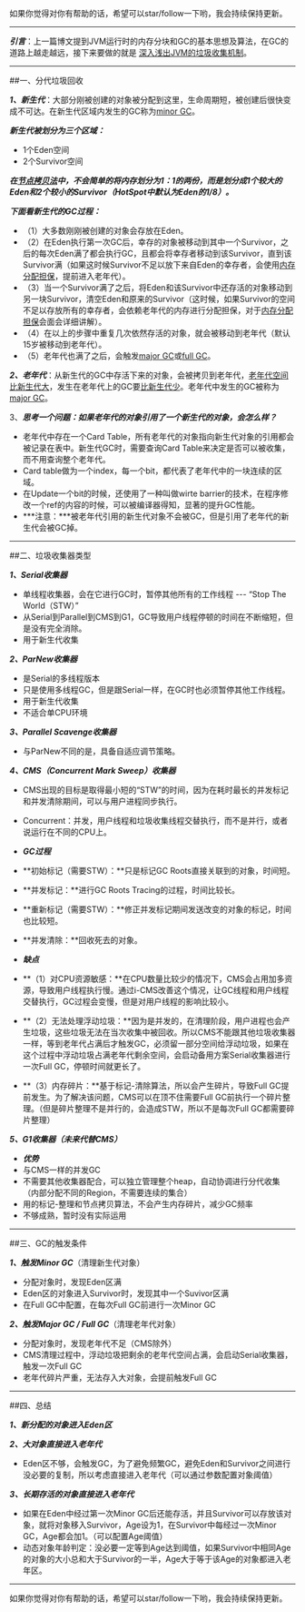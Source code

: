 
如果你觉得对你有帮助的话，希望可以star/follow一下哟，我会持续保持更新。

----------

***引言***：上一篇博文提到JVM运行时的内存分块和GC的基本思想及算法，在GC的道路上越走越远，接下来要做的就是 [深入浅出JVM的垃圾收集机制](1)。


----------

##一、分代垃圾回收

***1、新生代***：大部分刚被创建的对象被分配到这里，生命周期短，被创建后很快变成不可达。在新生代区域内发生的GC称为[minor GC](1)。

***新生代被划分为三个区域：***

 - 1个Eden空间
 - 2个Survivor空间

***在[节点拷贝法](1)中，不会简单的将内存划分为1：1的两份，而是划分成1个较大的Eden和2个较小的Survivor（HotSpot中默认为Eden的1/8）。***

***下面看新生代的GC过程：***

 - （1）大多数刚刚被创建的对象会存放在Eden。
 - （2）在Eden执行第一次GC后，幸存的对象被移动到其中一个Survivor，之后的每次Eden满了都会执行GC，且都会将幸存者移动到该Survivor，直到该Survivor满（如果这时候Survivor不足以放下来自Eden的幸存者，会使用[内存分配担保](1)，提前进入老年代）。
 - （3）当一个Survivor满了之后，将Eden和该Survivor中还存活的对象移动到另一块Survivor，清空Eden和原来的Survivor（这时候，如果Survivor的空间不足以存放所有的幸存者，会依赖老年代的内存进行分配担保，对于[内存分配担保](1)会面会详细讲解）。
 - （4）在以上的步骤中重复几次依然存活的对象，就会被移动到老年代（默认15岁被移动到老年代）。
 - （5）老年代也满了之后，会触发[major GC](1)或[full GC](1)。

***2、老年代***：从新生代的GC中存活下来的对象，会被拷贝到老年代，[老年代空间比新生代大](1)，发生在老年代上的GC要[比新生代少](1)。老年代中发生的GC被称为[major GC](1)。

3、***思考一个问题：如果老年代的对象引用了一个新生代的对象，会怎么样？***

 - 老年代中存在一个Card Table，所有老年代的对象指向新生代对象的引用都会被记录在表中。新生代GC时，需要查询Card Table来决定是否可以被收集，而不用查询整个老年代。
 - Card table做为一个index，每一个bit，都代表了老年代中的一块连续的区域。
 - 在Update一个bit的时候，还使用了一种叫做wirte barrier的技术，在程序修改一个ref的内容的时候，可以被编译器得知，显著的提升GC性能。
 - ***注意：***被老年代引用的新生代对象不会被GC，但是引用了老年代的新生代会被GC掉。


----------

##二、垃圾收集器类型

***1、Serial收集器***

 - 单线程收集器，会在它进行GC时，暂停其他所有的工作线程 --- “Stop The World（STW）”
 - 从Serial到Parallel到CMS到G1，GC导致用户线程停顿的时间在不断缩短，但是没有完全消除。
 - 用于新生代收集

***2、ParNew收集器***

 - 是Serial的多线程版本
 - 只是使用多线程GC，但是跟Serial一样，在GC时也必须暂停其他工作线程。
 - 用于新生代收集
 - 不适合单CPU环境
 
***3、Parallel Scavenge收集器***
 
  - 与ParNew不同的是，具备自适应调节策略。

***4、CMS（Concurrent Mark Sweep）收集器***

 - CMS出现的目标是取得最小短的“STW”的时间，因为在耗时最长的并发标记和并发清除期间，可以与用户进程同步执行。
 - Concurrent：并发，用户线程和垃圾收集线程交替执行，而不是并行，或者说运行在不同的CPU上。

 - ***GC过程***
  - **初始标记（需要STW）：**只是标记GC Roots直接关联到的对象，时间短。
  - **并发标记：**进行GC Roots Tracing的过程，时间比较长。
  - **重新标记（需要STW）：**修正并发标记期间发送改变的对象的标记，时间也比较短。
  - **并发清除：**回收死去的对象。

 - ***缺点***
  - **（1）对CPU资源敏感：**在CPU数量比较少的情况下，CMS会占用加多资源，导致用户线程执行慢。通过i-CMS改善这个情况，让GC线程和用户线程交替执行，GC过程会变慢，但是对用户线程的影响比较小。
  - **（2）无法处理浮动垃圾：**因为是并发的，在清理阶段，用户进程也会产生垃圾，这些垃圾无法在当次收集中被回收。所以CMS不能跟其他垃圾收集器一样，等到老年代占满后才触发GC，必须留一部分空间给浮动垃圾，如果在这个过程中浮动垃圾占满老年代剩余空间，会启动备用方案Serial收集器进行一次Full GC，停顿时间就更长了。
  - **（3）内存碎片：**基于标记-清除算法，所以会产生碎片，导致Full GC提前发生。为了解决该问题，CMS可以在顶不住需要Full GC前执行一个碎片整理。（但是碎片整理不是并行的，会造成STW，所以不是每次Full GC都需要碎片整理）


***5、G1收集器（未来代替CMS）***

 - ***优势***
  - 与CMS一样的并发GC
  - 不需要其他收集器配合，可以独立管理整个heap，自动协调进行分代收集（内部分配不同的Region，不需要连续的集合）
  - 用的标记-整理和节点拷贝算法，不会产生内存碎片，减少GC频率
 - 不够成熟，暂时没有实际运用


----------

##三、GC的触发条件

***1、触发Minor GC***（清理新生代对象）

 - 分配对象时，发现Eden区满
 - Eden区的对象进入Survivor时，发现其中一个Suvivor区满
 - 在Full GC中配置，在每次Full GC前进行一次Minor GC


***2、触发Major GC / Full GC***（清理老年代对象）

 - 分配对象时，发现老年代不足（CMS除外）
 - CMS清理过程中，浮动垃圾把剩余的老年代空间占满，会启动Serial收集器，触发一次Full GC
 - 老年代碎片严重，无法存入大对象，会提前触发Full GC


----------

##四、总结

***1、新分配的对象进入Eden区***

***2、大对象直接进入老年代***

 - Eden区不够，会触发GC，为了避免频繁GC，避免Eden和Survivor之间进行没必要的复制，所以考虑直接进入老年代（可以通过参数配置对象阈值）


***3、长期存活的对象直接进入老年代*** 

 - 如果在Eden中经过第一次Minor GC后还能存活，并且Survivor可以存放该对象，就将对象移入Survivor，Age设为1，在Survivor中每经过一次Minor GC，Age都会加1。（可以配置Age阈值）
 - 动态对象年龄判定：没必要一定等到Age达到阈值，如果Survivor中相同Age的对象的大小总和大于Survivor的一半，Age大于等于该Age的对象都进入老年区。

----------

如果你觉得对你有帮助的话，希望可以star/follow一下哟，我会持续保持更新。
